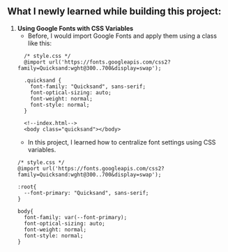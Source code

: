 ## What I newly learned while building this project:
1. **Using Google Fonts with CSS Variables**
    * Before, I would import Google Fonts and apply them using a class like this:
    ```
      /* style.css */
      @import url('https://fonts.googleapis.com/css2?family=Quicksand:wght@300..700&display=swap');

      .quicksand {
        font-family: "Quicksand", sans-serif;
        font-optical-sizing: auto;
        font-weight: normal;
        font-style: normal;
      }
    ```
    ```
      <!--index.html-->
      <body class="quicksand"></body>
    ```
    * In this project, I learned how to centralize font settings using CSS variables.
    ```
    /* style.css */
    @import url('https://fonts.googleapis.com/css2?family=Quicksand:wght@300..700&display=swap');

    :root{
      --font-primary: "Quicksand", sans-serif;
    }

    body{
      font-family: var(--font-primary);
      font-optical-sizing: auto;
      font-weight: normal;
      font-style: normal;
    }
```